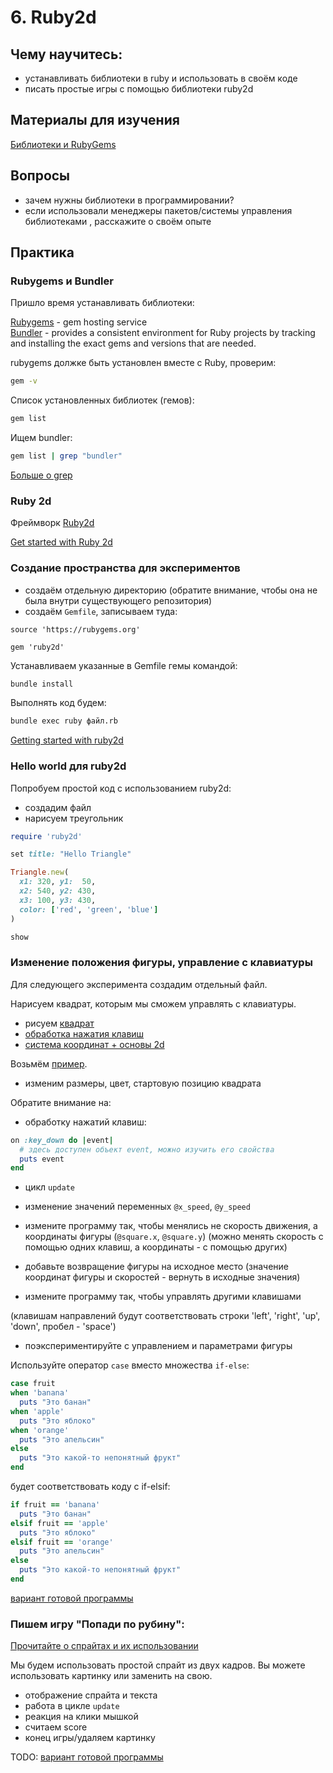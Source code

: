 # 6. Ruby2d

## Чему научитесь:
- устанавливать библиотеки в ruby и использовать в своём коде
- писать простые игры с помощью библиотеки ruby2d

## Материалы для изучения

[Библиотеки и RubyGems](https://rubyrush.ru/steps/rubygems)

## Вопросы

- зачем нужны библиотеки в программировании?  
- если использовали менеджеры пакетов/системы управления библиотеками , расскажите о своём опыте  

## Практика

### Rubygems и Bundler

Пришло время устанавливать библиотеки:  

[Rubygems](https://rubygems.org/) - gem hosting service  
[Bundler](https://bundler.io/) - provides a consistent environment for Ruby projects by tracking and installing the exact gems and versions that are needed.  

rubygems должке быть установлен вместе с Ruby, проверим:

```bash
gem -v
```

Список установленных библиотек (гемов):

```bash
gem list
```

Ищем bundler:

```bash
gem list | grep "bundler"
```

[Больше о grep](https://selectel.ru/blog/tutorials/grep-command-in-linux/)


### Ruby 2d

Фреймворк [Ruby2d](https://www.ruby2d.com/)

[Get started with Ruby 2d](https://www.ruby2d.com/learn/get-started/)


### Создание пространства для экспериментов

- создаём отдельную директорию (обратите внимание, чтобы она не была внутри существующего репозитория)
- создаём `Gemfile`, записываем туда:

```Gemfile
source 'https://rubygems.org'

gem 'ruby2d'
```

Устанавливаем указанные в Gemfile гемы командой:

```bash
bundle install
```

Выполнять код будем:

```bash
bundle exec ruby файл.rb
```

[Getting started with ruby2d](https://www.ruby2d.com/learn/get-started/)  

### Hello world для ruby2d

Попробуем простой код с использованием ruby2d:
- создадим файл
- нарисуем треугольник

```ruby
require 'ruby2d'

set title: "Hello Triangle"

Triangle.new(
  x1: 320, y1:  50,
  x2: 540, y2: 430,
  x3: 100, y3: 430,
  color: ['red', 'green', 'blue']
)

show
```

### Изменение положения фигуры, управление с клавиатуры

Для слeдующего эксперимента создадим отдельный файл.  

Нарисуем квадрат, которым мы сможем управлять с клавиатуры.

- рисуем [квадрат](https://www.ruby2d.com/learn/shapes/#squares)
- [обработка нажатия клавиш](https://www.ruby2d.com/learn/input/)
- [система координат + основы 2d](https://www.ruby2d.com/learn/2d-basics/)

Возьмём [пример](https://www.ruby2d.com/learn/2d-basics/#example-of-moving-a-square-shape-with-keys).

- изменим размеры, цвет, стартовую позицию квадрата

Обратите внимание на:

- обработку нажатий клавиш:

```ruby
on :key_down do |event|
  # здесь доступен объект event, можно изучить его свойства
  puts event
end
```

- цикл `update`

- изменение значений переменных `@x_speed`, `@y_speed`

- измените программу так, чтобы менялись не скорость движения, а координаты фигуры (`@square.x`, `@square.y`)
(можно менять скорость с помощью одних клавиш, а координаты - с помощью других)

- добавьте возвращение фигуры на исходное место (значение координат фигуры и скоростей - вернуть в исходные значения)
- измените программу так, чтобы управлять другими клавишами

(клавишам направлений будут соответствовать строки 'left', 'right', 'up', 'down', пробел - 'space')

- поэкспериментируйте с управлением и параметрами фигуры

Используйте оператор `case` вместо множества `if-else`:

```ruby
case fruit
when 'banana'
  puts "Это банан"
when 'apple'
  puts "Это яблоко"
when 'orange'
  puts "Это апельсин"
else
  puts "Это какой-то непонятный фрукт"
end
```

будет соответствовать коду с if-elsif:

```ruby
if fruit == 'banana'
  puts "Это банан"
elsif fruit == 'apple'
  puts "Это яблоко"
elsif fruit == 'orange'
  puts "Это апельсин"
else
  puts "Это какой-то непонятный фрукт"
end

```

[вариант готовой программы](https://github.com/ruby-newbie/lessons/blob/main/code/square.rb)

### Пишем игру "Попади по рубину":

[Прочитайте о спрайтах и их использовании](https://www.ruby2d.com/learn/sprites/)

Мы будем использовать простой спрайт из двух кадров.
Вы можете использовать картинку или заменить на свою.

- отображение спрайта и текста
- работа в цикле `update`
- реакция на клики мышкой
- считаем score
- конец игры/удаляем картинку

TODO:
[вариант готовой программы](#)
